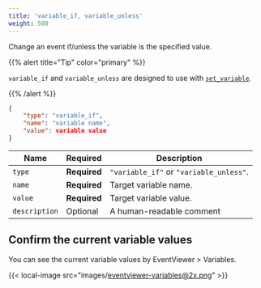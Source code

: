 ```yaml
---
title: 'variable_if, variable_unless'
weight: 500
---
```


Change an event if/unless the variable is the specified value.

{{% alert title="Tip" color="primary" %}}

`variable_if` and `variable_unless` are designed to use with [`set_variable`](../../to-event-definition/set-variable/).

{{% /alert %}}

```json
{
    "type": "variable_if",
    "name": "variable name",
    "value": variable value
}
```

| Name          | Required     | Description                             |
| ------------- | ------------ | --------------------------------------- |
| `type`        | **Required** | `"variable_if"` or `"variable_unless"`. |
| `name`        | **Required** | Target variable name.                   |
| `value`       | **Required** | Target variable value.                  |
| `description` | Optional     | A human-readable comment                |

## Confirm the current variable values

You can see the current variable values by EventViewer > Variables.

{{< local-image src="images/eventviewer-variables@2x.png" >}}
